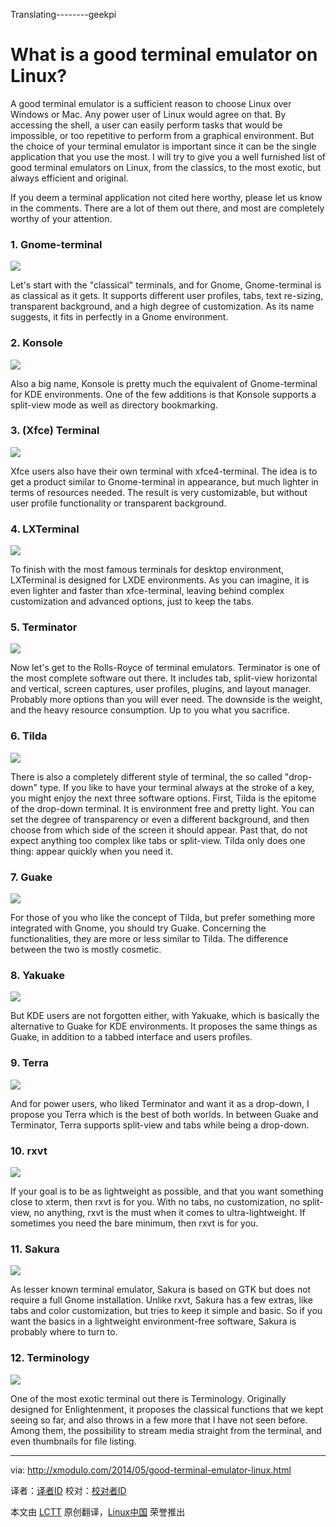 Translating--------geekpi



What is a good terminal emulator on Linux?
================================================================================
A good terminal emulator is a sufficient reason to choose Linux over Windows or Mac. Any power user of Linux would agree on that. By accessing the shell, a user can easily perform tasks that would be impossible, or too repetitive to perform from a graphical environment. But the choice of your terminal emulator is important since it can be the single application that you use the most. I will try to give you a well furnished list of good terminal emulators on Linux, from the classics, to the most exotic, but always efficient and original.

If you deem a terminal application not cited here worthy, please let us know in the comments. There are a lot of them out there, and most are completely worthy of your attention.

### 1. Gnome-terminal ###

![](https://farm4.staticflickr.com/3699/14100905190_478812cae2_z.jpg)

Let's start with the "classical" terminals, and for Gnome, Gnome-terminal is as classical as it gets. It supports different user profiles, tabs, text re-sizing, transparent background, and a high degree of customization. As its name suggests, it fits in perfectly in a Gnome environment.

### 2. Konsole ###

![](https://farm3.staticflickr.com/2897/14101006647_ec13565200_z.jpg)

Also a big name, Konsole is pretty much the equivalent of Gnome-terminal for KDE environments. One of the few additions is that Konsole supports a split-view mode as well as directory bookmarking.

### 3. (Xfce) Terminal ###

![](https://farm3.staticflickr.com/2928/14100857759_fa29cc968e_z.jpg)

Xfce users also have their own terminal with xfce4-terminal. The idea is to get a product similar to Gnome-terminal in appearance, but much lighter in terms of resources needed. The result is very customizable, but without user profile functionality or transparent background.

### 4. LXTerminal ###

[![](https://farm6.staticflickr.com/5569/14100905020_dd2b3e830e_z.jpg)][1]

To finish with the most famous terminals for desktop environment, LXTerminal is designed for LXDE environments. As you can imagine, it is even lighter and faster than xfce-terminal, leaving behind complex customization and advanced options, just to keep the tabs.

### 5. Terminator ###

![](https://farm4.staticflickr.com/3726/14100980857_1591317b8a_z.jpg)

Now let's get to the Rolls-Royce of terminal emulators. Terminator is one of the most complete software out there. It includes tab, split-view horizontal and vertical, screen captures, user profiles, plugins, and layout manager. Probably more options than you will ever need. The downside is the weight, and the heavy resource consumption. Up to you what you sacrifice.

### 6. Tilda ###

[![](https://farm6.staticflickr.com/5585/14284203351_2c25a33cb4_z.jpg)][2]

There is also a completely different style of terminal, the so called "drop-down" type. If you like to have your terminal always at the stroke of a key, you might enjoy the next three software options. First, Tilda is the epitome of the drop-down terminal. It is environment free and pretty light. You can set the degree of transparency or even a different background, and then choose from which side of the screen it should appear. Past that, do not expect anything too complex like tabs or split-view. Tilda only does one thing: appear quickly when you need it.

### 7. Guake ###

![](https://farm4.staticflickr.com/3733/14285529772_aa824b5e39_z.jpg)

For those of you who like the concept of Tilda, but prefer something more integrated with Gnome, you should try Guake. Concerning the functionalities, they are more or less similar to Tilda. The difference between the two is mostly cosmetic.

### 8. Yakuake ###

[![](https://farm6.staticflickr.com/5274/14100857589_142fdc4153_z.jpg)][3]

But KDE users are not forgotten either, with Yakuake, which is basically the alternative to Guake for KDE environments. It proposes the same things as Guake, in addition to a tabbed interface and users profiles.

### 9. Terra ###

![](https://farm4.staticflickr.com/3700/14307721343_0e55878bb0_z.jpg)

And for power users, who liked Terminator and want it as a drop-down, I propose you Terra which is the best of both worlds. In between Guake and Terminator, Terra supports split-view and tabs while being a drop-down.

### 10. rxvt ###

![](https://farm3.staticflickr.com/2916/14307721303_805fe977ce_o.png)

If your goal is to be as lightweight as possible, and that you want something close to xterm, then rxvt is for you. With no tabs, no customization, no split-view, no anything, rxvt is the must when it comes to ultra-lightweight. If sometimes you need the bare minimum, then rxvt is for you.

### 11. Sakura ###

![](https://farm4.staticflickr.com/3823/14287031834_d8a5ac966f_z.jpg)

As lesser known terminal emulator, Sakura is based on GTK but does not require a full Gnome installation. Unlike rxvt, Sakura has a few extras, like tabs and color customization, but tries to keep it simple and basic. So if you want the basics in a lightweight environment-free software, Sakura is probably where to turn to.

### 12. Terminology ###

![](https://farm4.staticflickr.com/3706/14264408226_a0223861ae_z.jpg)

One of the most exotic terminal out there is Terminology. Originally designed for Enlightenment, it proposes the classical functions that we kept seeing so far, and also throws in a few more that I have not seen before. Among them, the possibility to stream media straight from the terminal, and even thumbnails for file listing. 

--------------------------------------------------------------------------------

via: http://xmodulo.com/2014/05/good-terminal-emulator-linux.html

译者：[译者ID](https://github.com/译者ID) 校对：[校对者ID](https://github.com/校对者ID)

本文由 [LCTT](https://github.com/LCTT/TranslateProject) 原创翻译，[Linux中国](http://linux.cn/) 荣誉推出

[1]:https://www.flickr.com/photos/xmodulo/14100905020/
[2]:https://www.flickr.com/photos/xmodulo/14284203351/
[3]:https://www.flickr.com/photos/xmodulo/14100857589/
